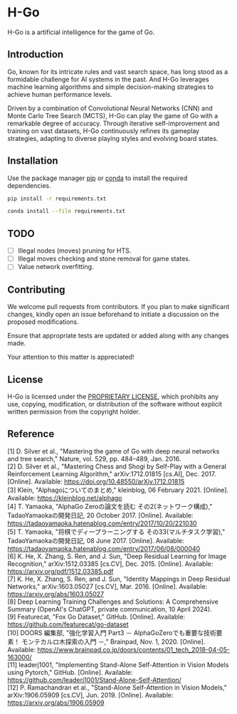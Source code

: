 # H-Go

H-Go is a artificial intelligence for the game of Go.

## Introduction

Go, known for its intricate rules and vast search space, has long stood as a formidable challenge for AI systems in the past. And H-Go leverages machine learning algorithms and simple decision-making strategies to achieve human performance levels.

Driven by a combination of Convolutional Neural Networks (CNN) and Monte Carlo Tree Search (MCTS), H-Go can play the game of Go with a remarkable degree of accuracy. Through iterative self-improvement and training on vast datasets, H-Go continuously refines its gameplay strategies, adapting to diverse playing styles and evolving board states.

## Installation

Use the package manager [pip](https://pip.pypa.io/en/stable/) or [conda](https://docs.conda.io/projects/conda/en/latest/user-guide/install/) to install the required dependencies.

```sh
pip install -r requirements.txt
```

```sh
conda install --file requirements.txt
```

## TODO

- [ ] Illegal nodes (moves) pruning for HTS.
- [ ] Illegal moves checking and stone removal for game states.
- [ ] Value network overfitting.

## Contributing

We welcome pull requests from contributors. If you plan to make significant changes, kindly open an issue beforehand to initiate a discussion on the proposed modifications.

Ensure that appropriate tests are updated or added along with any changes made. 

Your attention to this matter is appreciated!

## License

H-Go is licensed under the [PROPRIETARY LICENSE](https://github.com/91d906h4/H-Go/blob/main/LICENSE), which prohibits any use, copying, modification, or distribution of the software without explicit written permission from the copyright holder.

## Reference

[1] D. Silver et al., "Mastering the game of Go with deep neural networks and tree search," Nature, vol. 529, pp. 484–489, Jan. 2016.<br />
[2] D. Silver et al., "Mastering Chess and Shogi by Self-Play with a General Reinforcement Learning Algorithm," arXiv:1712.01815 [cs.AI], Dec. 2017. [Online]. Available: https://doi.org/10.48550/arXiv.1712.01815<br />
[3] Klein, "Alphagoについてのまとめ," kleinblog, 06 February 2021. [Online]. Available: https://kleinblog.net/alphago<br />
[4] T. Yamaoka, "AlphaGo Zeroの論文を読む その2(ネットワーク構成)," TadaoYamaokaの開発日記, 20 October 2017. [Online]. Available: https://tadaoyamaoka.hatenablog.com/entry/2017/10/20/221030<br />
[5] T. Yamaoka, "将棋でディープラーニングする その33(マルチタスク学習)," TadaoYamaokaの開発日記, 08 June 2017. [Online]. Available: https://tadaoyamaoka.hatenablog.com/entry/2017/06/08/000040<br />
[6] K. He, X. Zhang, S. Ren, and J. Sun, "Deep Residual Learning for Image Recognition," arXiv:1512.03385 [cs.CV], Dec. 2015. [Online]. Available: https://arxiv.org/pdf/1512.03385.pdf<br />
[7] K. He, X. Zhang, S. Ren, and J. Sun, "Identity Mappings in Deep Residual Networks," arXiv:1603.05027 [cs.CV], Mar. 2016. [Online]. Available: https://arxiv.org/abs/1603.05027<br />
[8] Deep Learning Training Challenges and Solutions: A Comprehensive Summary (OpenAI's ChatGPT, private communication, 10 April 2024).<br />
[9] Featurecat, "Fox Go Dataset," GitHub. [Online]. Available: https://github.com/featurecat/go-dataset<br />
[10] DOORS 編集部, "強化学習入門 Part3 － AlphaGoZeroでも重要な技術要素！ モンテカルロ木探索の入門 －," Brainpad, Nov. 1, 2020. [Online]. Available: https://www.brainpad.co.jp/doors/contents/01_tech_2018-04-05-163000/<br />
[11] leaderj1001, "Implementing Stand-Alone Self-Attention in Vision Models using Pytorch," GitHub. [Online]. Available: https://github.com/leaderj1001/Stand-Alone-Self-Attention/<br />
[12] P. Ramachandran et al., "Stand-Alone Self-Attention in Vision Models," arXiv:1906.05909 [cs.CV], Jun. 2019. [Online]. Available: https://arxiv.org/abs/1906.05909

